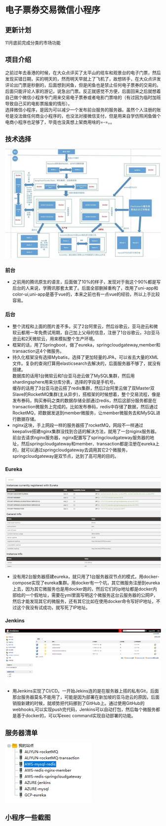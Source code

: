 # 电子票券交易微信小程序
## 更新计划
11月底前完成分类的市场功能
## 项目介绍
之前过年去香港的时候，在大众点评买了太平山的缆车和观景台的电子门票，然后发现买错日期，买的明天的，然而明天早就上了飞机了，故想转手，在大众点评发评论出门票是秒删的，后面想到闲鱼，但是闲鱼也是禁止任何电子票券的交易的。后面只能评论人家的游记，说急出门票。反正就感觉不方便，后面回来之后就想着自己做个微信小程序专门用来交易电子票券或者电影门票啥的（有过因为临时加班导致自己买的电影票报废的情形）。<br>
选择微信小程序，是因为可以减少一个发布前台服务的服务器。虽然个人注册的账号是没法做任何商业小程序的，也没法对接微信支付，但是用来自学仿照闲鱼做个电商小程序也足够了，毕竟也没真想上架商用啥的=-=。。
## 技术选择
![](https://github.com/DACHUYIN/eticket/blob/master/配置文件/images/架构.jpg)
### 前台
* 之前用的腾讯原生的语言，后面做了10%的样子，发现对于我这个90%都是写后台的人来说，学腾讯那套太累了。后面全部删掉重构了，改用了uni-app和color-ui,uni-app是基于vue的，本来之前也有一点vue的经验，所以上手比较容易。<br>
### 后台
* 整个流程和上面的图片差不多。买了2台阿里云，然后谷歌云，亚马逊云和微软云都用一年免费试用期，自己加上父母的信息，注册了1台谷歌云，3台亚马逊云和2天微软云，用来模拟整个生产环境。<br>
* 框架的话，用了Springboot，做了eureka，springcloudgateway,member和transaction这4个微服务。<br>
* 持久化框架没有选择Mybatis，选择了更加轻量的JPA，可以省去大量的XML文件。复杂的查询打算用elasticsearch去解决的，后面服务器不够了，就没有搭建。<br>
数据库的话用1台微软云和1台亚马逊云做了MySQL集群，然后用shardingsphere用来分库分表，选择的字段是手机号。<br>
缓存的话用了3台亚马逊云搭了redis集群，然后2台阿里云做了双Master双Slave的RocketMQ集群(主从异步)，搭框架的时候想着，整个交易流程，像是发布券码，购买券码之类的数据存储全部通过redis，然后这部分服务都是在transaction微服务上完成的。比如发布券码，redis中存储了数据，然后通过RocketMQ，把数据发送到member微服务，让member微服务去和MySQL进行数据存储。<br>
* nginx这块，手上网段一样的服务器搭了rocketMQ，网段不一样通过keepalive搭建nginx集群没找到合适的解决方法，就用了一台niginx服务器。前台去请求nginx服务器，nginx配置写了springcloudgateway服务器的地址，然后springcloudgateway和member、transaction都是注册在eureka上的，就可以通过springcloudgateway去调用其它2个微服务，springcloudgateway是双节点，达到了高可用的目的。<br>

### Eureka
![](https://github.com/DACHUYIN/eticket/blob/master/配置文件/images/eureka.PNG)
* 没有用2台服务器搭建eureka，就只用了1台服务器双节点的模式，用docker-compose实现了eureka集群。用docker有一个坑，其它微服务注册到eureka上去，因为其它微服务也是用docker跑的，然后它们的ip地址都是docker内部给的一个假地址，需要在yml里面写明这个微服务这台云服务器的公网IP，然后才能发现其它的微服务，还有其它比如在使用docker命令写好IP地址，不过这个我没有试成功，就写死了IP地址。

### Jenkins
![](https://github.com/DACHUYIN/eticket/blob/master/配置文件/images/jenkins.PNG)
* 用Jenkins实现了CI/CD。一开始Jekins连的是在服务器上搭的私有Git，后面那台服务器莫名不能用了，可能是因为部署在新加坡的亚马逊云的原因，后面销毁新建的时候，就顺势把代码挪到了GitHub上。通过使用GitHub的webhooks,可以实现push完代码，Jenkins可以自动打包，然后每个微服务都是基于docker的，可以写exec command实现自动部署的功能。

## 服务器清单
![](https://github.com/DACHUYIN/eticket/blob/master/配置文件/images/server.PNG)

## 小程序一些截图
